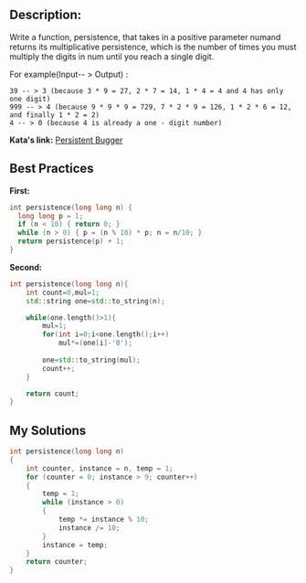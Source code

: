 ## Description:

Write a function, persistence, that takes in a positive parameter numand returns its multiplicative persistence, which is the number of times you must multiply the digits in num until you reach a single digit.

For example(Input-- > Output) :

    39 -- > 3 (because 3 * 9 = 27, 2 * 7 = 14, 1 * 4 = 4 and 4 has only one digit)
    999 -- > 4 (because 9 * 9 * 9 = 729, 7 * 2 * 9 = 126, 1 * 2 * 6 = 12, and finally 1 * 2 = 2)
    4 -- > 0 (because 4 is already a one - digit number)


**Kata's link:** [Persistent Bugger](https://www.codewars.com/kata/55bf01e5a717a0d57e0000ec/cpp)

## Best Practices

**First:**
```cpp
int persistence(long long n) {
  long long p = 1;
  if (n < 10) { return 0; } 
  while (n > 0) { p = (n % 10) * p; n = n/10; }
  return persistence(p) + 1;
}
```

**Second:**
```cpp
int persistence(long long n){
    int count=0,mul=1;
    std::string one=std::to_string(n);

    while(one.length()>1){
        mul=1;
        for(int i=0;i<one.length();i++)
            mul*=(one[i]-'0');
      
        one=std::to_string(mul);
        count++;
    }

    return count;
}
```

## My Solutions
```cpp
int persistence(long long n)
{
    int counter, instance = n, temp = 1;
    for (counter = 0; instance > 9; counter++)
    {
        temp = 1;
        while (instance > 0)
        {
            temp *= instance % 10;
            instance /= 10;
        }
        instance = temp;
    }
    return counter;
}
```